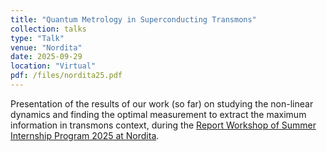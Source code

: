 ```yaml
---
title: "Quantum Metrology in Superconducting Transmons"
collection: talks
type: "Talk"
venue: "Nordita"
date: 2025-09-29
location: "Virtual"
pdf: /files/nordita25.pdf
---
```

Presentation of the results of our work (so far) on studying the non-linear dynamics and finding the optimal measurement to extract the maximum information in transmons context, during the [Report Workshop of Summer Internship Program 2025 at Nordita](https://indico.fysik.su.se/event/9293/).
